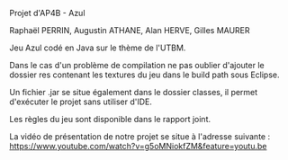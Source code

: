 Projet d'AP4B - Azul 

Raphaël PERRIN, Augustin ATHANE, Alan HERVE, Gilles MAURER

Jeu Azul codé en Java sur le thème de l'UTBM. 


Dans le cas d'un problème de compilation ne pas oublier d'ajouter le dossier res contenant les textures du jeu dans le build path sous Eclipse. 

Un fichier .jar se situe également dans le dossier classes, il permet d'exécuter le projet sans utiliser d'IDE. 

Les règles du jeu sont disponible dans le rapport joint.

La vidéo de présentation de notre projet se situe à l'adresse suivante :
https://www.youtube.com/watch?v=g5oMNiokfZM&feature=youtu.be
